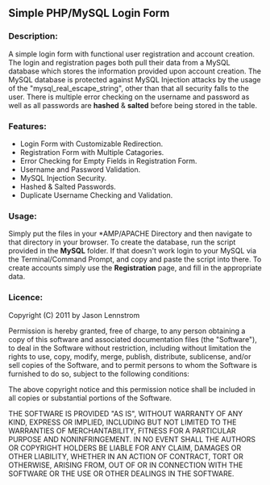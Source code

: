 ## Simple PHP/MySQL Login Form

### Description:
A simple login form with functional user registration and account creation. The login and registration pages both pull their data from a MySQL database which stores the information provided upon account creation. The MySQL database is protected against MySQL Injection attacks by the usage of the "mysql_real_escape_string", other than that all security falls to the user. There is multiple error checking on the username and password as well as all passwords are __hashed__ & __salted__  before being stored in the table.

### Features:
- Login Form with Customizable Redirection.
- Registration Form with Multiple Catagories.
- Error Checking for Empty Fields in Registration Form.
- Username and Password Validation.
- MySQL Injection Security.
- Hashed & Salted Passwords.
- Duplicate Username Checking and Validation.

### Usage:
Simply put the files in your *AMP/APACHE Directory and then navigate to that directory in your browser. To create the database, run the script provided in the __MySQL__ folder. If that doesn't work login to your MySQL via the Terminal/Command Prompt, and copy and paste the script into there. To create accounts simply use the __Registration__ page, and fill in the appropriate data. 

### Licence:

Copyright (C) 2011 by Jason Lennstrom

Permission is hereby granted, free of charge, to any person obtaining a copy
of this software and associated documentation files (the "Software"), to deal
in the Software without restriction, including without limitation the rights
to use, copy, modify, merge, publish, distribute, sublicense, and/or sell
copies of the Software, and to permit persons to whom the Software is
furnished to do so, subject to the following conditions:

The above copyright notice and this permission notice shall be included in
all copies or substantial portions of the Software.

THE SOFTWARE IS PROVIDED "AS IS", WITHOUT WARRANTY OF ANY KIND, EXPRESS OR
IMPLIED, INCLUDING BUT NOT LIMITED TO THE WARRANTIES OF MERCHANTABILITY,
FITNESS FOR A PARTICULAR PURPOSE AND NONINFRINGEMENT. IN NO EVENT SHALL THE
AUTHORS OR COPYRIGHT HOLDERS BE LIABLE FOR ANY CLAIM, DAMAGES OR OTHER
LIABILITY, WHETHER IN AN ACTION OF CONTRACT, TORT OR OTHERWISE, ARISING FROM,
OUT OF OR IN CONNECTION WITH THE SOFTWARE OR THE USE OR OTHER DEALINGS IN
THE SOFTWARE.
